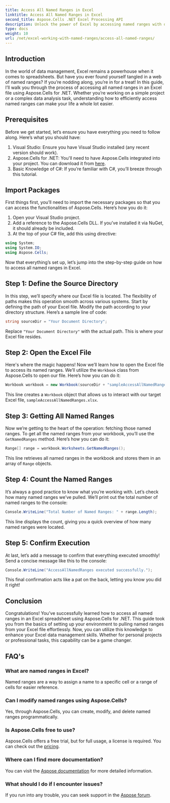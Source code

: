 ```yaml
---
title: Access All Named Ranges in Excel
linktitle: Access All Named Ranges in Excel
second_title: Aspose.Cells .NET Excel Processing API
description: Unlock the power of Excel by accessing named ranges with our easy guide using Aspose.Cells for .NET. Perfect for data management.
type: docs
weight: 10
url: /net/excel-working-with-named-ranges/access-all-named-ranges/
---
```

## Introduction
In the world of data management, Excel remains a powerhouse when it comes to spreadsheets. But have you ever found yourself tangled in a web of named ranges? If you’re nodding along, you’re in for a treat! In this guide, I’ll walk you through the process of accessing all named ranges in an Excel file using Aspose.Cells for .NET. Whether you’re working on a simple project or a complex data analysis task, understanding how to efficiently access named ranges can make your life a whole lot easier.
## Prerequisites
Before we get started, let’s ensure you have everything you need to follow along. Here’s what you should have:
1. Visual Studio: Ensure you have Visual Studio installed (any recent version should work).
2. Aspose.Cells for .NET: You'll need to have Aspose.Cells integrated into your project. You can download it from [here](https://releases.aspose.com/cells/net/).
3. Basic Knowledge of C#: If you’re familiar with C#, you’ll breeze through this tutorial.
## Import Packages
First things first, you’ll need to import the necessary packages so that you can access the functionalities of Aspose.Cells. Here’s how you do it:
1. Open your Visual Studio project.
2. Add a reference to the Aspose.Cells DLL. If you’ve installed it via NuGet, it should already be included.
3. At the top of your C# file, add this using directive:
```csharp
using System;
using System.IO;
using Aspose.Cells;
```
Now that everything’s set up, let’s jump into the step-by-step guide on how to access all named ranges in Excel.
## Step 1: Define the Source Directory
In this step, we’ll specify where our Excel file is located. The flexibility of paths makes this operation smooth across various systems.
Start by defining the path of your Excel file. Modify the path according to your directory structure. Here’s a sample line of code:
```csharp
string sourceDir = "Your Document Directory";
```
Replace `"Your Document Directory"` with the actual path. This is where your Excel file resides.
## Step 2: Open the Excel File
Here's where the magic happens! Now we’ll learn how to open the Excel file to access its named ranges.
We’ll utilize the `Workbook` class from Aspose.Cells to open our file. Here’s how you can do it:
```csharp
Workbook workbook = new Workbook(sourceDir + "sampleAccessAllNamedRanges.xlsx");
```
This line creates a `Workbook` object that allows us to interact with our target Excel file, `sampleAccessAllNamedRanges.xlsx`. 
## Step 3: Getting All Named Ranges
Now we’re getting to the heart of the operation: fetching those named ranges.
To get all the named ranges from your workbook, you’ll use the `GetNamedRanges` method. Here’s how you can do it:
```csharp
Range[] range = workbook.Worksheets.GetNamedRanges();
```
This line retrieves all named ranges in the workbook and stores them in an array of `Range` objects. 
## Step 4: Count the Named Ranges
It’s always a good practice to know what you’re working with. Let’s check how many named ranges we’ve pulled.
We’ll print out the total number of named ranges to the console:
```csharp
Console.WriteLine("Total Number of Named Ranges: " + range.Length);
```
This line displays the count, giving you a quick overview of how many named ranges were located.
## Step 5: Confirm Execution
At last, let’s add a message to confirm that everything executed smoothly!
Send a concise message like this to the console:
```csharp
Console.WriteLine("AccessAllNamedRanges executed successfully.");
```
This final confirmation acts like a pat on the back, letting you know you did it right!
## Conclusion
Congratulations! You’ve successfully learned how to access all named ranges in an Excel spreadsheet using Aspose.Cells for .NET. This guide took you from the basics of setting up your environment to pulling named ranges from your Excel file effortlessly. Now, you can utilize this knowledge to enhance your Excel data management skills. Whether for personal projects or professional tasks, this capability can be a game changer.
## FAQ's
### What are named ranges in Excel?
Named ranges are a way to assign a name to a specific cell or a range of cells for easier reference.
### Can I modify named ranges using Aspose.Cells?
Yes, through Aspose.Cells, you can create, modify, and delete named ranges programmatically.
### Is Aspose.Cells free to use?
Aspose.Cells offers a free trial, but for full usage, a license is required. You can check out the [pricing](https://purchase.aspose.com/buy).
### Where can I find more documentation?
You can visit the [Aspose documentation](https://reference.aspose.com/cells/net/) for more detailed information.
### What should I do if I encounter issues?
If you run into any trouble, you can seek support in the [Aspose forum](https://forum.aspose.com/c/cells/9).
